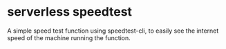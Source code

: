 # serverless speedtest

A simple speed test function using speedtest-cli, to easily see the internet speed of the machine running the function.

